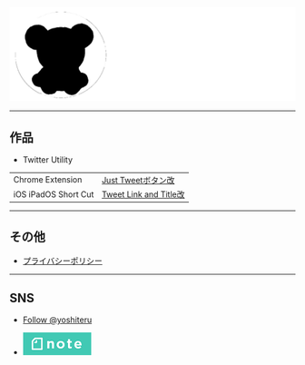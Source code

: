 ![logo](/img/yoshiteru_logo.png)

---

## 作品
+ Twitter Utility

|||
|:-|:-|
|Chrome Extension|[Just Tweetボタン改](JustTweetmod)|
|iOS iPadOS Short Cut|[Tweet Link and Title改](TweetLinkandTitlemod)|

---

## その他
+ [プライバシーポリシー](privacy)

---

## SNS
+ <a href="https://twitter.com/yoshiteru?ref_src=twsrc%5Etfw" class="twitter-follow-button" data-show-count="false">Follow @yoshiteru</a><script async src="https://platform.twitter.com/widgets.js" charset="utf-8"></script>

+ <a href="https://note.com/yoshiteru11"><img src="/img/note.png"></a>
